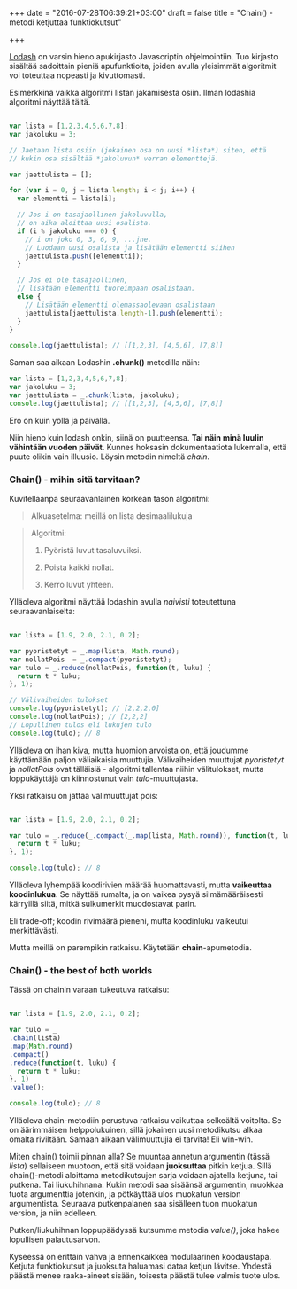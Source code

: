 +++
date = "2016-07-28T06:39:21+03:00"
draft = false
title = "Chain() -metodi ketjuttaa funktiokutsut"

+++

[Lodash](http://www.lodash.com) on varsin hieno apukirjasto Javascriptin ohjelmointiin. Tuo kirjasto sisältää sadoittain pieniä apufunktioita, joiden avulla yleisimmät algoritmit voi toteuttaa nopeasti ja kivuttomasti.

Esimerkkinä vaikka algoritmi listan jakamisesta osiin. Ilman lodashia algoritmi näyttää tältä.

```javascript

var lista = [1,2,3,4,5,6,7,8];
var jakoluku = 3;

// Jaetaan lista osiin (jokainen osa on uusi *lista*) siten, että 
// kukin osa sisältää *jakoluvun* verran elementtejä.

var jaettulista = [];

for (var i = 0, j = lista.length; i < j; i++) {
  var elementti = lista[i];

  // Jos i on tasajaollinen jakoluvulla,
  // on aika aloittaa uusi osalista.
  if (i % jakoluku === 0) {
    // i on joko 0, 3, 6, 9, ...jne.
    // Luodaan uusi osalista ja lisätään elementti siihen
    jaettulista.push([elementti]);
  }  

  // Jos ei ole tasajaollinen,
  // lisätään elementti tuoreimpaan osalistaan.
  else {
    // Lisätään elementti olemassaolevaan osalistaan
    jaettulista[jaettulista.length-1].push(elementti);
  }	
} 

console.log(jaettulista); // [[1,2,3], [4,5,6], [7,8]]

```

Saman saa aikaan Lodashin **.chunk()** metodilla näin:

```javascript
var lista = [1,2,3,4,5,6,7,8];
var jakoluku = 3;
var jaettulista = _.chunk(lista, jakoluku);
console.log(jaettulista); // [[1,2,3], [4,5,6], [7,8]]

```

Ero on kuin yöllä ja päivällä.

Niin hieno kuin lodash onkin, siinä on puutteensa. **Tai näin minä luulin vähintään vuoden päivät**. Kunnes hoksasin dokumentaatiota lukemalla, että puute olikin vain illuusio. Löysin metodin nimeltä *chain*.

### Chain() - mihin sitä tarvitaan?

Kuvitellaanpa seuraavanlainen korkean tason algoritmi:

> Alkuasetelma: meillä on lista desimaalilukuja

> Algoritmi:
>
> 1. Pyöristä luvut tasaluvuiksi.
>
> 2. Poista kaikki nollat.
>
> 3. Kerro luvut yhteen.

Ylläoleva algoritmi näyttää lodashin avulla *naivisti* toteutettuna seuraavanlaiselta:

```javascript

var lista = [1.9, 2.0, 2.1, 0.2];

var pyoristetyt = _.map(lista, Math.round);
var nollatPois  = _.compact(pyoristetyt);
var tulo = _.reduce(nollatPois, function(t, luku) {
  return t * luku;
}, 1);

// Välivaiheiden tulokset
console.log(pyoristetyt); // [2,2,2,0]
console.log(nollatPois); // [2,2,2]
// Lopullinen tulos eli lukujen tulo
console.log(tulo); // 8

```

Ylläoleva on ihan kiva, mutta huomion arvoista on, että joudumme käyttämään paljon väliaikaisia muuttujia. Välivaiheiden muuttujat *pyoristetyt* ja *nollatPois* ovat tälläisiä - algoritmi tallentaa niihin välitulokset, mutta loppukäyttäjä on kiinnostunut vain *tulo*-muuttujasta.

Yksi ratkaisu on jättää välimuuttujat pois:


```javascript

var lista = [1.9, 2.0, 2.1, 0.2];

var tulo = _.reduce(_.compact(_.map(lista, Math.round)), function(t, luku) {
  return t * luku;
}, 1);

console.log(tulo); // 8

```

Ylläoleva lyhempää koodirivien määrää huomattavasti, mutta **vaikeuttaa koodinlukua**. Se näyttää rumalta, ja on vaikea pysyä silmämääräisesti kärryillä siitä, mitkä sulkumerkit muodostavat parin.

Eli trade-off; koodin rivimäärä pieneni, mutta koodinluku vaikeutui merkittävästi.

Mutta meillä on parempikin ratkaisu. Käytetään **chain**-apumetodia.

### Chain() - the best of both worlds

Tässä on chainin varaan tukeutuva ratkaisu:

```javascript

var lista = [1.9, 2.0, 2.1, 0.2];

var tulo = _
.chain(lista)
.map(Math.round)
.compact()
.reduce(function(t, luku) {
  return t * luku;
}, 1)
.value();

console.log(tulo); // 8

```

Ylläoleva chain-metodiin perustuva ratkaisu vaikuttaa selkeältä voitolta. Se on äärimmäisen helppolukuinen, sillä jokainen uusi metodikutsu alkaa omalta riviltään. Samaan aikaan välimuuttujia ei tarvita! Eli win-win.

Miten chain() toimii pinnan alla? Se muuntaa annetun argumentin (tässä *lista*) sellaiseen muotoon, että sitä voidaan **juoksuttaa** pitkin ketjua. Sillä chain()-metodi aloittama metodikutsujen sarja voidaan ajatella ketjuna, tai putkena. Tai liukuhihnana. Kukin metodi saa sisäänsä argumentin, muokkaa tuota argumenttia jotenkin, ja pötkäyttää ulos muokatun version argumentista. Seuraava putkenpalanen saa sisälleen tuon muokatun version, ja niin edelleen.

Putken/liukuhihnan loppupäädyssä kutsumme metodia *value()*, joka hakee lopullisen palautusarvon.

Kyseessä on erittäin vahva ja ennenkaikkea modulaarinen koodaustapa. Ketjuta funktiokutsut ja juoksuta haluamasi dataa ketjun lävitse. Yhdestä päästä menee raaka-aineet sisään, toisesta päästä tulee valmis tuote ulos.


